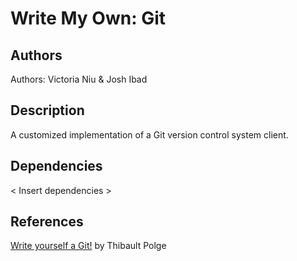 # Write My Own: Git

## Authors
Authors: Victoria Niu & Josh Ibad

## Description
A customized implementation of a Git version control system client. 

## Dependencies
&lt; Insert dependencies &gt;

## References
[Write yourself a Git!](https://wyag.thb.lt/) by Thibault Polge
